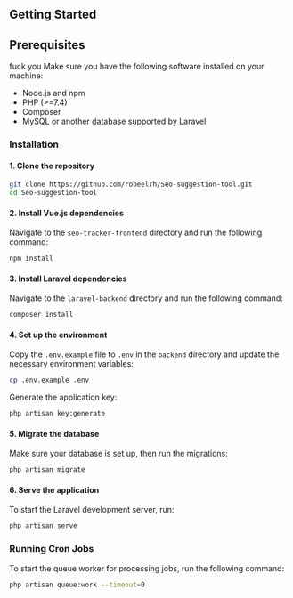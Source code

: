 ## Getting Started

## Prerequisites

fuck you
Make sure you have the following software installed on your machine:

- Node.js and npm
- PHP (>=7.4)
- Composer
- MySQL or another database supported by Laravel

### Installation

#### 1. Clone the repository

```bash
git clone https://github.com/robeelrh/Seo-suggestion-tool.git
cd Seo-suggestion-tool
```

#### 2. Install Vue.js dependencies

Navigate to the `seo-tracker-frontend` directory and run the following command:

```bash
npm install
```

#### 3. Install Laravel dependencies

Navigate to the `laravel-backend` directory and run the following command:

```bash
composer install
```

#### 4. Set up the environment

Copy the `.env.example` file to `.env` in the `backend` directory and update the necessary environment variables:

```bash
cp .env.example .env
```

Generate the application key:

```bash
php artisan key:generate
```

#### 5. Migrate the database

Make sure your database is set up, then run the migrations:

```bash
php artisan migrate
```

#### 6. Serve the application

To start the Laravel development server, run:

```bash
php artisan serve
```

### Running Cron Jobs

To start the queue worker for processing jobs, run the following command:

```bash
php artisan queue:work --timeout=0
```
